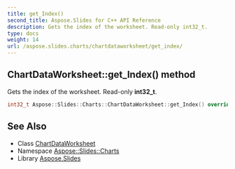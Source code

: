```yaml
---
title: get_Index()
second_title: Aspose.Slides for C++ API Reference
description: Gets the index of the worksheet. Read-only int32_t.
type: docs
weight: 14
url: /aspose.slides.charts/chartdataworksheet/get_index/
---
```

## ChartDataWorksheet::get_Index() method


Gets the index of the worksheet. Read-only **int32_t**.

```cpp
int32_t Aspose::Slides::Charts::ChartDataWorksheet::get_Index() override
```

## See Also

* Class [ChartDataWorksheet](../)
* Namespace [Aspose::Slides::Charts](../../)
* Library [Aspose.Slides](../../../)